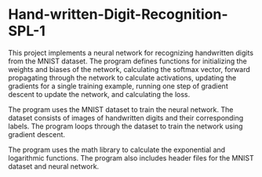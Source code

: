 # Hand-written-Digit-Recognition-SPL-1
This project implements a neural network for recognizing handwritten digits from the MNIST dataset. The program defines functions for initializing the weights and biases of the network, calculating the softmax vector, forward propagating through the network to calculate activations, updating the gradients for a single training example, running one step of gradient descent to update the network, and calculating the loss. 

The program uses the MNIST dataset to train the neural network. The dataset consists of images of handwritten digits and their corresponding labels. The program loops through the dataset to train the network using gradient descent. 

The program uses the math library to calculate the exponential and logarithmic functions. The program also includes header files for the MNIST dataset and neural network.
